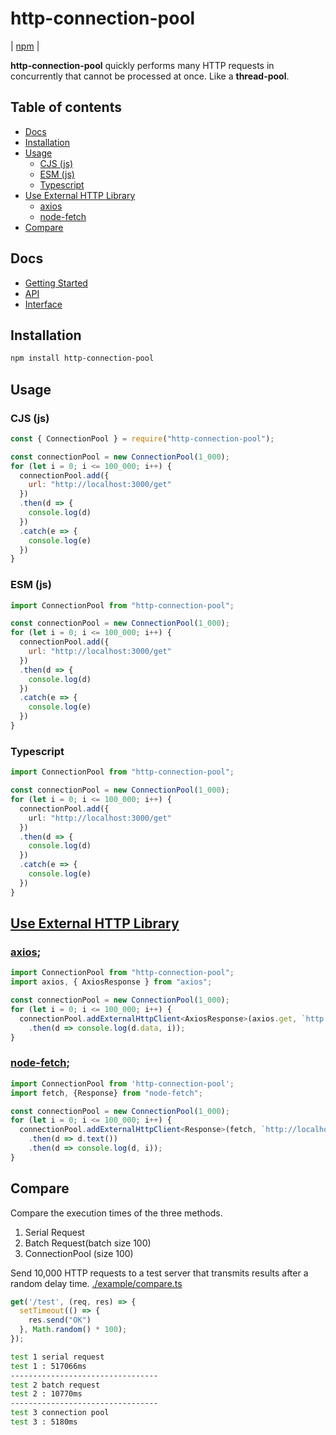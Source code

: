 # http-connection-pool
| [npm](https://www.npmjs.com/package/http-connection-pool) | 

**http-connection-pool** quickly performs many HTTP requests in concurrently that cannot be processed at once. Like a **thread-pool**.


## Table of contents
* [Docs](#docs)
* [Installation](#installation)
* [Usage](#usage)
  * [CJS (js)](#cjs-js)
  * [ESM (js)](#esm-js)
  * [Typescript](#typescript)  
* [Use External HTTP Library](#use-external-http-library)
  * [axios](#axios)
  * [node-fetch](#node-fetch)
* [Compare](#compare)

## Docs
* [Getting Started](./docs/1-GettingStarted.md)
* [API](./docs/2-API.md)
* [Interface](./docs/3-Interface.md)

## Installation
```bash
npm install http-connection-pool
```

## Usage
### CJS (js)
```javascript
const { ConnectionPool } = require("http-connection-pool");

const connectionPool = new ConnectionPool(1_000);
for (let i = 0; i <= 100_000; i++) {
  connectionPool.add({
    url: "http://localhost:3000/get"
  })
  .then(d => {
    console.log(d)
  })
  .catch(e => {
    console.log(e)
  })
}
```

### ESM (js)
```javascript
import ConnectionPool from "http-connection-pool";

const connectionPool = new ConnectionPool(1_000);
for (let i = 0; i <= 100_000; i++) {
  connectionPool.add({
    url: "http://localhost:3000/get"
  })
  .then(d => {
    console.log(d)
  })
  .catch(e => {
    console.log(e)
  })
}
```

### Typescript
```typescript
import ConnectionPool from "http-connection-pool";

const connectionPool = new ConnectionPool(1_000);
for (let i = 0; i <= 100_000; i++) {
  connectionPool.add({
    url: "http://localhost:3000/get"
  })
  .then(d => {
    console.log(d)
  })
  .catch(e => {
    console.log(e)
  })
}
```

## [Use External HTTP Library](./example/other-agent/)
### [axios](./example//other-agent/axios.ts);
```typescript
import ConnectionPool from "http-connection-pool";
import axios, { AxiosResponse } from "axios";

const connectionPool = new ConnectionPool(1_000);
for (let i = 0; i <= 100_000; i++) {
  connectionPool.addExternalHttpClient<AxiosResponse>(axios.get, `http://localhost:${PORT}/test`)
    .then(d => console.log(d.data, i));
}
```

### [node-fetch](./example//other-agent/node-fetch.ts);
```typescript
import ConnectionPool from 'http-connection-pool';
import fetch, {Response} from "node-fetch";

const connectionPool = new ConnectionPool(1_000);
for (let i = 0; i <= 100_000; i++) {
  connectionPool.addExternalHttpClient<Response>(fetch, `http://localhost:${PORT}/test`)
    .then(d => d.text())
    .then(d => console.log(d, i));
}
```


## Compare
Compare the execution times of the three methods.
1. Serial Request
2. Batch Request(batch size 100)
3. ConnectionPool (size 100)

Send 10,000 HTTP requests to a test server that transmits results after a random delay time.
[./example/compare.ts](./example/compare.ts)
```javascript
get('/test', (req, res) => {
  setTimeout(() => {
    res.send("OK")
  }, Math.random() * 100);
});
```
```bash
test 1 serial request
test 1 : 517066ms
---------------------------------
test 2 batch request
test 2 : 10770ms
---------------------------------
test 3 connection pool
test 3 : 5180ms
```
